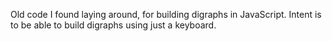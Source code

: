 Old code I found laying around, for building digraphs in JavaScript.
Intent is to be able to build digraphs using just a keyboard.
